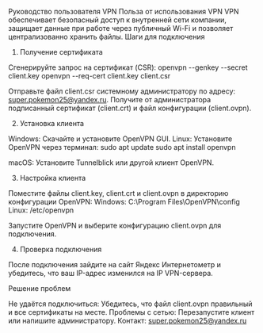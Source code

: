 Руководство пользователя VPN
Польза от использования VPN
VPN обеспечивает безопасный доступ к внутренней сети компании, защищает данные при работе через публичный Wi-Fi и позволяет централизованно хранить файлы.
Шаги для подключения
1. Получение сертификата

Сгенерируйте запрос на сертификат (CSR):
openvpn --genkey --secret client.key
openvpn --req-cert client.key client.csr


Отправьте файл client.csr системному администратору по адресу: super.pokemon25@yandex.ru.
Получите от администратора подписанный сертификат (client.crt) и файл конфигурации (client.ovpn).

2. Установка клиента

Windows: Скачайте и установите OpenVPN GUI.
Linux: Установите OpenVPN через терминал:
sudo apt update
sudo apt install openvpn

macOS: Установите Tunnelblick или другой клиент OpenVPN.

3. Настройка клиента

Поместите файлы client.key, client.crt и client.ovpn в директорию конфигурации OpenVPN:
Windows: C:\Program Files\OpenVPN\config
Linux: /etc/openvpn

Запустите OpenVPN и выберите конфигурацию client.ovpn для подключения.

4. Проверка подключения

После подключения зайдите на сайт Яндекс Интернетометр и убедитесь, что ваш IP-адрес изменился на IP VPN-сервера.

Решение проблем

Не удаётся подключиться: Убедитесь, что файл client.ovpn правильный и все сертификаты на месте.
Проблемы с сетью: Перезапустите клиент или напишите администратору.
Контакт: super.pokemon25@yandex.ru


